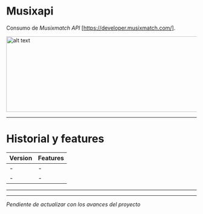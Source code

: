 # Musixapi

Consumo de *Musixmatch API* [https://developer.musixmatch.com/].

<img alt="alt text" height="200" src="/home/danielsanchez/Projects/musixapi/mxmatch-logo.png" title="musixmatch-logo" width="900"/>

---

# Historial y features

| **Version** | **Features** |
| ----------- | ----------- |
| - | - |
| - | - | 

---
---

*Pendiente de actualizar con los avances del proyecto*
